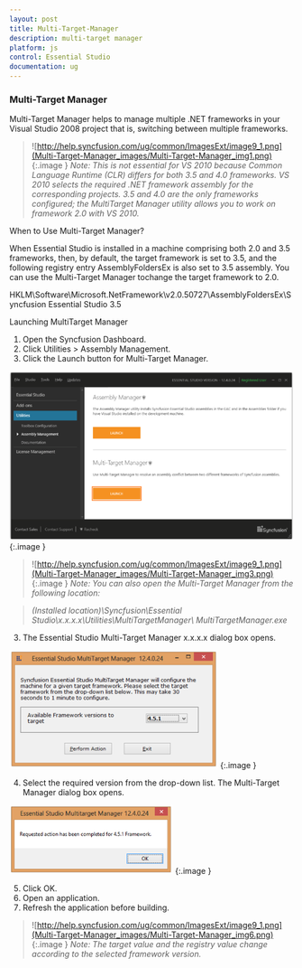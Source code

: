 ```yaml
---
layout: post
title: Multi-Target-Manager
description: multi-target manager
platform: js
control: Essential Studio
documentation: ug
---
```


### Multi-Target Manager

Multi-Target Manager helps to manage multiple .NET frameworks in your Visual Studio 2008 project that is, switching between multiple frameworks.

> ![http://help.syncfusion.com/ug/common/ImagesExt/image9_1.png](Multi-Target-Manager_images/Multi-Target-Manager_img1.png)
{:.image }
_Note: This is not essential for VS 2010 because Common Language Runtime (CLR) differs for both 3.5 and 4.0 frameworks. VS 2010 selects the required .NET framework assembly for the corresponding projects. 3.5 and 4.0 are the only frameworks configured; the MultiTarget Manager utility allows you to work on framework 2.0 with VS 2010._

When to Use Multi-Target Manager?

When Essential Studio is installed in a machine comprising both 2.0 and 3.5 frameworks, then, by default, the target framework is set to 3.5, and the following registry entry AssemblyFoldersEx is also set to 3.5 assembly. You can use the Multi-Target Manager tochange the target framework to 2.0. 

HKLM\Software\Microsoft\.NetFramework\v2.0.50727\AssemblyFoldersEx\Syncfusion Essential Studio 3.5

Launching MultiTarget Manager 

1. Open the Syncfusion Dashboard.
1. Click Utilities > Assembly Management.
2. Click the Launch button for Multi-Target Manager.



![](Multi-Target-Manager_images/Multi-Target-Manager_img2.png)
{:.image }


> ![http://help.syncfusion.com/ug/common/ImagesExt/image9_1.png](Multi-Target-Manager_images/Multi-Target-Manager_img3.png)
{:.image }
_Note: You can also open the Multi-Target Manager from the following location:_

> _(Installed location)\Syncfusion\Essential Studio\x.x.x.x\Utilities\MultiTargetManager\ MultiTargetManager.exe_



3. The Essential Studio Multi-Target Manager x.x.x.x dialog box opens.



![](Multi-Target-Manager_images/Multi-Target-Manager_img4.png)
{:.image }




4. Select the required version from the drop-down list. The Multi-Target Manager dialog box opens.



![](Multi-Target-Manager_images/Multi-Target-Manager_img5.png)
{:.image }




5. Click OK.
6. Open an application.
7. Refresh the application before building.



> ![http://help.syncfusion.com/ug/common/ImagesExt/image9_1.png](Multi-Target-Manager_images/Multi-Target-Manager_img6.png)
{:.image }
_Note: The target value and the registry value change according to the selected framework version._

